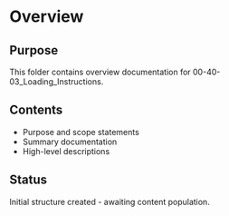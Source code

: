 # Overview

## Purpose
This folder contains overview documentation for 00-40-03_Loading_Instructions.

## Contents
- Purpose and scope statements
- Summary documentation
- High-level descriptions

## Status
Initial structure created - awaiting content population.
